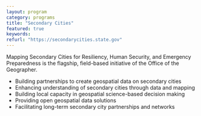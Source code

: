 ```yaml
---
layout: program
category: programs
title: "Secondary Cities"
featured: true
keywords:
refurl: "https://secondarycities.state.gov"
---
```

Mapping Secondary Cities for Resiliency, Human Security, and Emergency Preparedness is the flagship, field-based initiative of the Office of the Geographer.

- Building partnerships to create geospatial data on secondary cities
- Enhancing understanding of secondary cities through data and mapping
- Building local capacity in geospatial science-based decision making
- Providing open geospatial data solutions
- Facilitating long-term secondary city partnerships and networks
